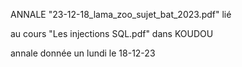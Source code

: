 ANNALE  "23-12-18_lama_zoo_sujet_bat_2023.pdf" lié

au cours "Les injections SQL.pdf" dans KOUDOU


annale donnée un lundi
le 18-12-23
